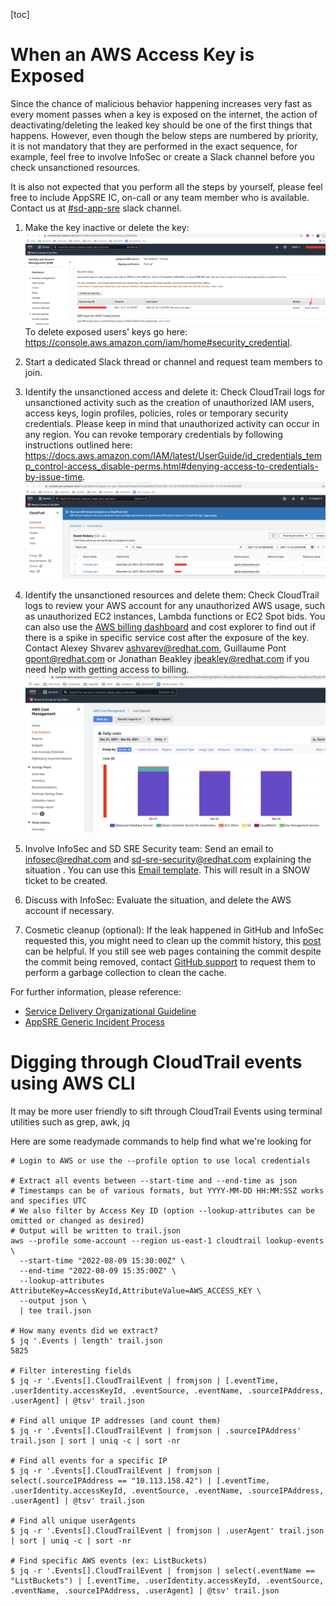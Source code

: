 [toc]

# When an AWS Access Key is Exposed

Since the chance of malicious behavior happening increases very fast as every moment passes when a key is exposed on the internet, the action of deactivating/deleting the leaked key should be one of the first things that happens. However, even though the below steps are numbered by priority, it is not mandatory that they are performed in the exact sequence, for example, feel free to involve InfoSec or create a Slack channel before you check unsanctioned resources.

It is also not expected that you perform all the steps by yourself, please feel free to include AppSRE IC, on-call or any team member who is available. Contact us at [#sd-app-sre](https://coreos.slack.com/archives/CCRND57FW) slack channel.


1. Make the key inactive or delete the key: 
 ![Deactivate Key](../images/deactivate_key.png)
To delete exposed users' keys go here: https://console.aws.amazon.com/iam/home#security_credential.

2. Start a dedicated Slack thread or channel and request team members to join.

3. Identify the unsanctioned access and delete it: Check CloudTrail logs for unsanctioned activity such as the creation of unauthorized IAM users, access keys, login profiles, policies, roles or temporary security credentials.  Please keep in mind that unauthorized activity can occur in any region. You can revoke temporary credentials by following instructions outlined here: https://docs.aws.amazon.com/IAM/latest/UserGuide/id_credentials_temp_control-access_disable-perms.html#denying-access-to-credentials-by-issue-time.
 ![CloudTrail Logs](../images/cloudtrail_logs.png) 

4. Identify the unsanctioned resources and delete them: Check CloudTrail logs to review your AWS account for any unauthorized AWS usage, such as unauthorized EC2 instances, Lambda functions or EC2 Spot bids. 
You can also use the [AWS billing dashboard](https://console.aws.amazon.com/billing/home#/bill) and cost explorer to find out if there is a spike in specific service cost after the exposure of the key.
Contact Alexey Shvarev <ashvarev@redhat.com>, Guillaume Pont <gpont@redhat.com> or Jonathan Beakley <jbeakley@redhat.com> if you need help with getting access to billing.
  ![Cost Explorer](../images/cost_explorer.png)

5. Involve InfoSec and SD SRE Security team: Send an email to infosec@redhat.com and sd-sre-security@redhat.com explaining the situation . You can use this [Email template](../boilerplates/security-compromised-aws-key-email-template.txt). This will result in a SNOW ticket to be created.

6. Discuss with InfoSec: Evaluate the situation, and delete the AWS account if necessary.
 
7. Cosmetic cleanup (optional): If the leak happened in GitHub and InfoSec requested this, you might need to clean up the commit history, this [post](https://docs.github.com/en/authentication/keeping-your-account-and-data-secure/removing-sensitive-data-from-a-repository) can be helpful. If you still see web pages containing the commit despite the commit being removed, contact [GitHub support](https://support.github.com/contact) to request them to perform a garbage collection to clean the cache.

For further information, please reference:
 * [Service Delivery Organizational Guideline](https://source.redhat.com/groups/public/openshiftplatformsre/wiki/security_osdv4_security_practices)
 * [AppSRE Generic Incident Process](https://gitlab.cee.redhat.com/service/app-interface/blob/master/docs/app-sre/incident-process.md)

# Digging through CloudTrail events using AWS CLI

It may be more user friendly to sift through CloudTrail Events using terminal utilities such as grep, awk, jq

Here are some readymade commands to help find what we're looking for

```shell
# Login to AWS or use the --profile option to use local credentials

# Extract all events between --start-time and --end-time as json
# Timestamps can be of various formats, but YYYY-MM-DD HH:MM:SSZ works and specifies UTC
# We also filter by Access Key ID (option --lookup-attributes can be omitted or changed as desired)
# Output will be written to trail.json
aws --profile some-account --region us-east-1 cloudtrail lookup-events \
  --start-time "2022-08-09 15:30:00Z" \
  --end-time "2022-08-09 15:35:00Z" \
  --lookup-attributes AttributeKey=AccessKeyId,AttributeValue=AWS_ACCESS_KEY \
  --output json \
  | tee trail.json

# How many events did we extract?
$ jq '.Events | length' trail.json
5825

# Filter interesting fields
$ jq -r '.Events[].CloudTrailEvent | fromjson | [.eventTime, .userIdentity.accessKeyId, .eventSource, .eventName, .sourceIPAddress, .userAgent] | @tsv' trail.json

# Find all unique IP addresses (and count them)
$ jq -r '.Events[].CloudTrailEvent | fromjson | .sourceIPAddress' trail.json | sort | uniq -c | sort -nr

# Find all events for a specific IP
$ jq -r '.Events[].CloudTrailEvent | fromjson | select(.sourceIPAddress == "10.113.158.42") | [.eventTime, .userIdentity.accessKeyId, .eventSource, .eventName, .sourceIPAddress, .userAgent] | @tsv' trail.json

# Find all unique userAgents
$ jq -r '.Events[].CloudTrailEvent | fromjson | .userAgent' trail.json | sort | uniq -c | sort -nr

# Find specific AWS events (ex: ListBuckets)
$ jq -r '.Events[].CloudTrailEvent | fromjson | select(.eventName == "ListBuckets") | [.eventTime, .userIdentity.accessKeyId, .eventSource, .eventName, .sourceIPAddress, .userAgent] | @tsv' trail.json
```
